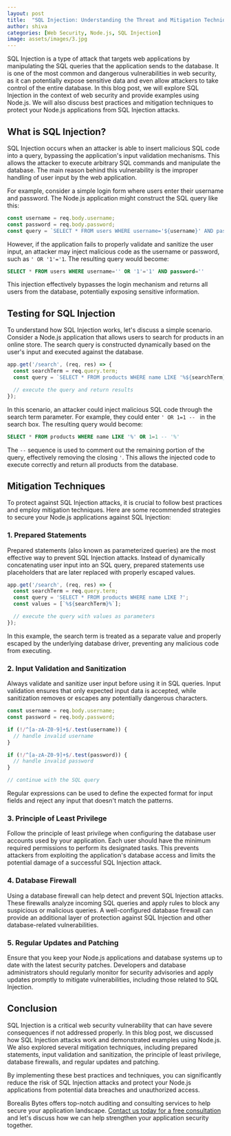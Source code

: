 ```yaml
---
layout: post
title:  "SQL Injection: Understanding the Threat and Mitigation Techniques"
author: shiva
categories: [Web Security, Node.js, SQL Injection]
image: assets/images/3.jpg
---
```


SQL Injection is a type of attack that targets web applications by manipulating the SQL queries that the application sends to the database. It is one of the most common and dangerous vulnerabilities in web security, as it can potentially expose sensitive data and even allow attackers to take control of the entire database. In this blog post, we will explore SQL Injection in the context of web security and provide examples using Node.js. We will also discuss best practices and mitigation techniques to protect your Node.js applications from SQL Injection attacks.

## What is SQL Injection?

SQL Injection occurs when an attacker is able to insert malicious SQL code into a query, bypassing the application's input validation mechanisms. This allows the attacker to execute arbitrary SQL commands and manipulate the database. The main reason behind this vulnerability is the improper handling of user input by the web application.

For example, consider a simple login form where users enter their username and password. The Node.js application might construct the SQL query like this:

```javascript
const username = req.body.username;
const password = req.body.password;
const query = `SELECT * FROM users WHERE username='${username}' AND password='${password}'`;
```

However, if the application fails to properly validate and sanitize the user input, an attacker may inject malicious code as the username or password, such as `' OR '1'='1`. The resulting query would become:

```sql
SELECT * FROM users WHERE username='' OR '1'='1' AND password=''
```

This injection effectively bypasses the login mechanism and returns all users from the database, potentially exposing sensitive information.

## Testing for SQL Injection

To understand how SQL Injection works, let's discuss a simple scenario. Consider a Node.js application that allows users to search for products in an online store. The search query is constructed dynamically based on the user's input and executed against the database.

```javascript
app.get('/search', (req, res) => {
  const searchTerm = req.query.term;
  const query = `SELECT * FROM products WHERE name LIKE '%${searchTerm}%'`;

  // execute the query and return results
});
```

In this scenario, an attacker could inject malicious SQL code through the search term parameter. For example, they could enter `' OR 1=1 -- ` in the search box. The resulting query would become:

```sql
SELECT * FROM products WHERE name LIKE '%' OR 1=1 -- '%'
```

The `--` sequence is used to comment out the remaining portion of the query, effectively removing the closing `'`. This allows the injected code to execute correctly and return all products from the database.

## Mitigation Techniques

To protect against SQL Injection attacks, it is crucial to follow best practices and employ mitigation techniques. Here are some recommended strategies to secure your Node.js applications against SQL Injection:

### 1. Prepared Statements

Prepared statements (also known as parameterized queries) are the most effective way to prevent SQL Injection attacks. Instead of dynamically concatenating user input into an SQL query, prepared statements use placeholders that are later replaced with properly escaped values.

```javascript
app.get('/search', (req, res) => {
  const searchTerm = req.query.term;
  const query = 'SELECT * FROM products WHERE name LIKE ?';
  const values = [`%${searchTerm}%`];

  // execute the query with values as parameters
});
```

In this example, the search term is treated as a separate value and properly escaped by the underlying database driver, preventing any malicious code from executing.

### 2. Input Validation and Sanitization

Always validate and sanitize user input before using it in SQL queries. Input validation ensures that only expected input data is accepted, while sanitization removes or escapes any potentially dangerous characters.

```javascript
const username = req.body.username;
const password = req.body.password;

if (!/^[a-zA-Z0-9]+$/.test(username)) {
  // handle invalid username
}

if (!/^[a-zA-Z0-9]+$/.test(password)) {
  // handle invalid password
}

// continue with the SQL query
```

Regular expressions can be used to define the expected format for input fields and reject any input that doesn't match the patterns.

### 3. Principle of Least Privilege

Follow the principle of least privilege when configuring the database user accounts used by your application. Each user should have the minimum required permissions to perform its designated tasks. This prevents attackers from exploiting the application's database access and limits the potential damage of a successful SQL Injection attack.

### 4. Database Firewall

Using a database firewall can help detect and prevent SQL Injection attacks. These firewalls analyze incoming SQL queries and apply rules to block any suspicious or malicious queries. A well-configured database firewall can provide an additional layer of protection against SQL Injection and other database-related vulnerabilities.

### 5. Regular Updates and Patching

Ensure that you keep your Node.js applications and database systems up to date with the latest security patches. Developers and database administrators should regularly monitor for security advisories and apply updates promptly to mitigate vulnerabilities, including those related to SQL Injection.

## Conclusion

SQL Injection is a critical web security vulnerability that can have severe consequences if not addressed properly. In this blog post, we discussed how SQL Injection attacks work and demonstrated examples using Node.js. We also explored several mitigation techniques, including prepared statements, input validation and sanitization, the principle of least privilege, database firewalls, and regular updates and patching.

By implementing these best practices and techniques, you can significantly reduce the risk of SQL Injection attacks and protect your Node.js applications from potential data breaches and unauthorized access.

Borealis Bytes offers top-notch auditing and consulting services to help secure your application landscape. [Contact us today for a free consultation](https://calendly.com/borealisbytes/30min) and let's discuss how we can help strengthen your application security together.